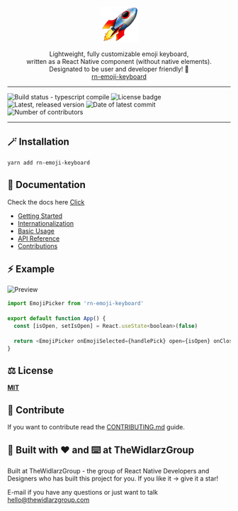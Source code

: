 <p align="center">
    <img alt="rn-emoji-keyboard" src="./docs/assets/icon/rocket.png" />
</p>
<p align="center" >
  Lightweight, fully customizable emoji keyboard,<br />
  written as a React Native component (without native elements).<br />
  Designated to be user and developer friendly! 💖 <br/>
  <a href="https://github.com/TheWidlarzGroup/rn-emoji-keyboard">rn-emoji-keyboard</a>
</p>

---

![Build status - typescript compile](https://img.shields.io/github/actions/workflow/status/TheWidlarzGroup/rn-emoji-keyboard/tsc.yml?branch=master)
![License badge](https://img.shields.io/npm/l/rn-emoji-keyboard)
![Latest, released version](https://img.shields.io/github/v/release/TheWidlarzGroup/rn-emoji-keyboard)
![Date of latest commit](https://img.shields.io/github/last-commit/TheWidlarzGroup/rn-emoji-keyboard)
![Number of contributors](https://img.shields.io/github/contributors/TheWidlarzGroup/rn-emoji-keyboard)

---

## 🪄 Installation

```sh
yarn add rn-emoji-keyboard
```

## 📖 Documentation

Check the docs here [Click](https://thewidlarzgroup.github.io/rn-emoji-keyboard/)

- [Getting Started](https://thewidlarzgroup.github.io/rn-emoji-keyboard/docs/documentation/start)
- [Internationalization](https://thewidlarzgroup.github.io/rn-emoji-keyboard/docs/documentation/internationalization)
- [Basic Usage](https://thewidlarzgroup.github.io/rn-emoji-keyboard/docs/documentation/Examples/basic)
- [API Reference](https://thewidlarzgroup.github.io/rn-emoji-keyboard/docs/api/modal)
- [Contributions](https://thewidlarzgroup.github.io/rn-emoji-keyboard/docs/contributions/translations)

## ⚡️ Example

![Preview](/example/assets/preview-small.gif)

```js
import EmojiPicker from 'rn-emoji-keyboard'

export default function App() {
  const [isOpen, setIsOpen] = React.useState<boolean>(false)

  return <EmojiPicker onEmojiSelected={handlePick} open={isOpen} onClose={() => setIsOpen(false)} />
}
```

## ⚖️ License

**[MIT](/LICENSE)**

## 📝 Contribute

If you want to contribute read the [CONTRIBUTING.md](/CONTRIBUTING.md) guide.

## 🏢 Built with ♥️ and ⌨️ at TheWidlarzGroup

Built at TheWidlarzGroup - the group of React Native Developers and Designers who has built this project for you.
If you like it -> give it a star!

E-mail if you have any questions or just want to talk <hello@thewidlarzgroup.com>
